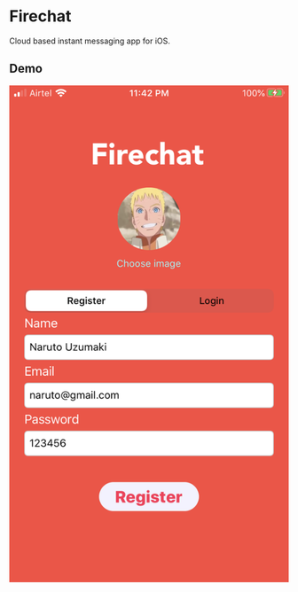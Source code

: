 # Firechat

Cloud based instant messaging app for iOS.

## Demo

![](screenshots/register-screen.PNG)



